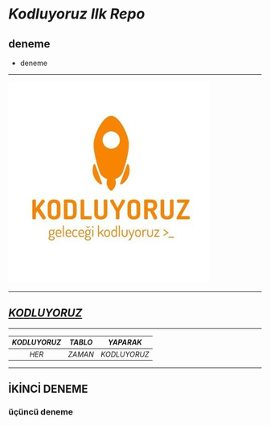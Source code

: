 # ***Kodluyoruz Ilk Repo***

## deneme
* deneme
---
![kodluyoruz](https://raw.githubusercontent.com/Kodluyoruz/taskforce/git/git/markdown-nedir-nasil-kullaniriz-/figures/kodluyoruz_logo.jpg)

---

   ## [***KODLUYORUZ***](https://kodluyoruz.org)
   ---

|*KODLUYORUZ*|*TABLO*|*YAPARAK*|
|:---:|:---:|:---:|
|*HER*|*ZAMAN*|*KODLUYORUZ*|

----

## İKİNCİ DENEME

### üçüncü deneme 